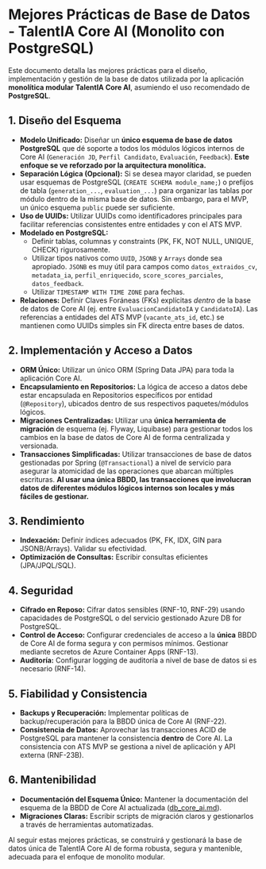 # Mejores Prácticas de Base de Datos - TalentIA Core AI (Monolito con PostgreSQL)

 Este documento detalla las mejores prácticas para el diseño, implementación y gestión de la base de datos utilizada por la aplicación **monolítica modular** **TalentIA Core AI**, asumiendo el uso recomendado de **PostgreSQL**.

 ## 1. Diseño del Esquema

 - **Modelo Unificado:** Diseñar un **único esquema de base de datos PostgreSQL** que dé soporte a todos los módulos lógicos internos de Core AI (`Generación JD`, `Perfil Candidato`, `Evaluación`, `Feedback`). **Este enfoque se ve reforzado por la arquitectura monolítica.**
 - **Separación Lógica (Opcional):** Si se desea mayor claridad, se pueden usar esquemas de PostgreSQL (`CREATE SCHEMA module_name;`) o prefijos de tabla (`generation_...`, `evaluation_...`) para organizar las tablas por módulo dentro de la misma base de datos. Sin embargo, para el MVP, un único esquema `public` puede ser suficiente.
 - **Uso de UUIDs:** Utilizar UUIDs como identificadores principales para facilitar referencias consistentes entre entidades y con el ATS MVP.
 - **Modelado en PostgreSQL:**
    * Definir tablas, columnas y constraints (PK, FK, NOT NULL, UNIQUE, CHECK) rigurosamente.
    * Utilizar tipos nativos como `UUID`, `JSONB` y `Arrays` donde sea apropiado. `JSONB` es muy útil para campos como `datos_extraidos_cv`, `metadata_ia`, `perfil_enriquecido`, `score_scores_parciales`, `datos_feedback`.
    * Utilizar `TIMESTAMP WITH TIME ZONE` para fechas.
 - **Relaciones:** Definir Claves Foráneas (FKs) explícitas *dentro* de la base de datos de Core AI (ej. entre `EvaluacionCandidatoIA` y `CandidatoIA`). Las referencias a entidades del ATS MVP (`vacante_ats_id`, etc.) se mantienen como UUIDs simples sin FK directa entre bases de datos.

 ## 2. Implementación y Acceso a Datos

 - **ORM Único:** Utilizar un único ORM (Spring Data JPA) para toda la aplicación Core AI.
 - **Encapsulamiento en Repositorios:** La lógica de acceso a datos debe estar encapsulada en Repositorios específicos por entidad (`@Repository`), ubicados dentro de sus respectivos paquetes/módulos lógicos.
 - **Migraciones Centralizadas:** Utilizar una **única herramienta de migración** de esquema (ej. Flyway, Liquibase) para gestionar todos los cambios en la base de datos de Core AI de forma centralizada y versionada.
 - **Transacciones Simplificadas:** Utilizar transacciones de base de datos gestionadas por Spring (`@Transactional`) a nivel de servicio para asegurar la atomicidad de las operaciones que abarcan múltiples escrituras. **Al usar una única BBDD, las transacciones que involucran datos de diferentes módulos lógicos internos son locales y más fáciles de gestionar.**

 ## 3. Rendimiento

 - **Indexación:** Definir índices adecuados (PK, FK, IDX, GIN para JSONB/Arrays). Validar su efectividad.
 - **Optimización de Consultas:** Escribir consultas eficientes (JPA/JPQL/SQL).

 ## 4. Seguridad

 - **Cifrado en Reposo:** Cifrar datos sensibles (RNF-10, RNF-29) usando capacidades de PostgreSQL o del servicio gestionado Azure DB for PostgreSQL.
 - **Control de Acceso:** Configurar credenciales de acceso a la **única** BBDD de Core AI de forma segura y con permisos mínimos. Gestionar mediante secretos de Azure Container Apps (RNF-13).
 - **Auditoría:** Configurar logging de auditoría a nivel de base de datos si es necesario (RNF-14).

 ## 5. Fiabilidad y Consistencia

 - **Backups y Recuperación:** Implementar políticas de backup/recuperación para la BBDD única de Core AI (RNF-22).
 - **Consistencia de Datos:** Aprovechar las transacciones ACID de PostgreSQL para mantener la consistencia **dentro** de Core AI. La consistencia con ATS MVP se gestiona a nivel de aplicación y API externa (RNF-23B).

 ## 6. Mantenibilidad

 - **Documentación del Esquema Único:** Mantener la documentación del esquema de la BBDD de Core AI actualizada ([db_core_ai.md](../db/db_core_ai.md)).
 - **Migraciones Claras:** Escribir scripts de migración claros y gestionarlos a través de herramientas automatizadas.

 Al seguir estas mejores prácticas, se construirá y gestionará la base de datos única de TalentIA Core AI de forma robusta, segura y mantenible, adecuada para el enfoque de monolito modular.